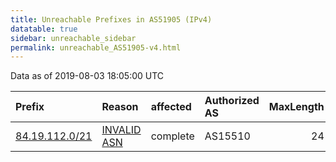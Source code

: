 ```yaml
---
title: Unreachable Prefixes in AS51905 (IPv4)
datatable: true
sidebar: unreachable_sidebar
permalink: unreachable_AS51905-v4.html
---
```


Data as of 2019-08-03 18:05:00 UTC


<div class="datatable-begin"></div>

| Prefix                                                 | Reason                                                                                                | affected   | Authorized AS   |   MaxLength | Anchor                                         |   unreachable /24s |
|:-------------------------------------------------------|:------------------------------------------------------------------------------------------------------|:-----------|:----------------|------------:|:-----------------------------------------------|-------------------:|
| [84.19.112.0/21](https://stat.ripe.net/84.19.112.0/21) | [INVALID ASN](https://rpki-validator.ripe.net/announcement-preview?asn=AS51905&prefix=84.19.112.0/21) | complete   | AS15510         |          24 | [RIPE](unreachable_RIPE_NCC_RPKI_Root-v4.html) |                  8 |

<div class="datatable-end"></div>